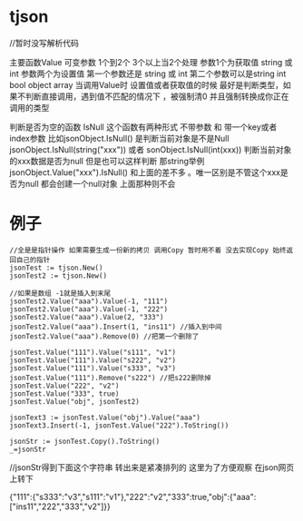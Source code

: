# tjson

//暂时没写解析代码 


主要函数Value  可变参数 1个到2个 3个以上当2个处理
参数1个为获取值 string 或 int
参数两个为设置值 第一个参数还是 string 或 int  第二个参数可以是string int bool object array
当调用Value时 设置值或者获取值的时候 最好是判断类型，如果不判断直接调用，遇到值不匹配的情况下 ，被强制清0 并且强制转换成你正在调用的类型

判断是否为空的函数 IsNull
这个函数有两种形式 不带参数 和 带一个key或者index参数
比如jsonObject.IsNull() 是判断当前对象是不是Null
jsonObject.IsNull(string("xxx")) 或者 sonObject.IsNull(int(xxx)) 判断当前对象的xxx数据是否为null
但是也可以这样判断 那string举例 jsonObject.Value("xxx").IsNull()  和上面的差不多 。唯一区别是不管这个xxx是否为null 都会创建一个null对象 上面那种则不会


#	例子

	//全是是指针操作 如果需要生成一份新的拷贝 调用Copy 暂时用不着 没去实现Copy 始终返回自己的指针
	jsonTest := tjson.New()
	jsonTest2 := tjson.New()

	//如果是数组 -1就是插入到末尾
	jsonTest2.Value("aaa").Value(-1, "111")
	jsonTest2.Value("aaa").Value(-1, "222")
	jsonTest2.Value("aaa").Value(2, "333")
	jsonTest2.Value("aaa").Insert(1, "ins11") //插入到中间
	jsonTest2.Value("aaa").Remove(0) //把第一个删除了

	jsonTest.Value("111").Value("s111", "v1")
	jsonTest.Value("111").Value("s222", "v2")
	jsonTest.Value("111").Value("s333", "v3")
	jsonTest.Value("111").Remove("s222") //把s222删除掉
	jsonTest.Value("222", "v2")
	jsonTest.Value("333", true)
	jsonTest.Value("obj", jsonTest2)

	jsonText3 := jsonTest.Value("obj").Value("aaa")
	jsonText3.Insert(-1, jsonTest.Value("222").ToString())

	jsonStr := jsonTest.Copy().ToString()
	_=jsonStr
  

  //jsonStr得到下面这个字符串 转出来是紧凑排列的 这里为了方便观察 在json网页上转下


{"111":{"s333":"v3","s111":"v1"},"222":"v2","333":true,"obj":{"aaa":["ins11","222","333","v2"]}}
